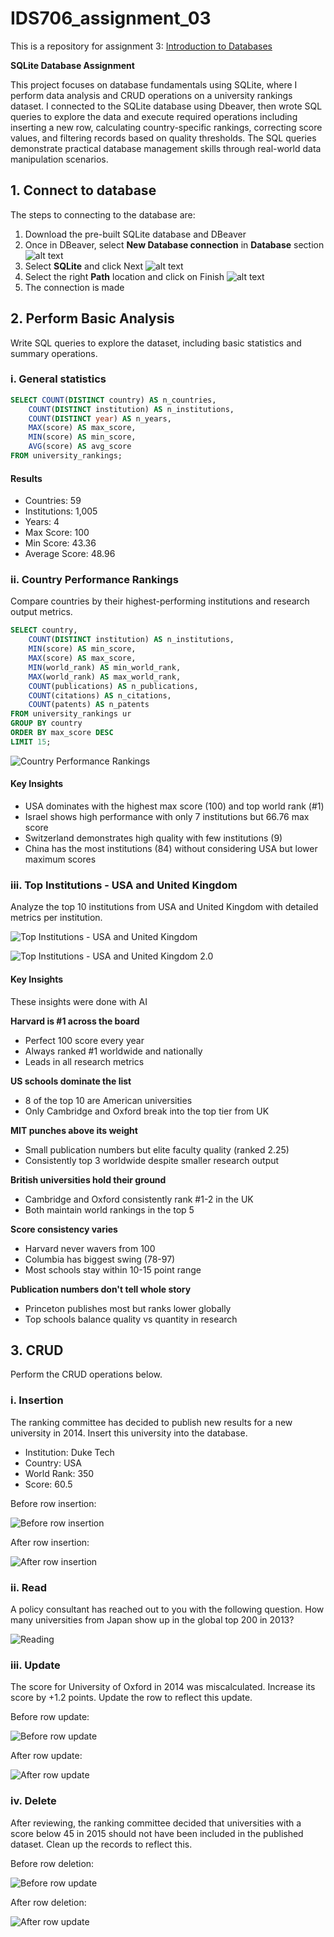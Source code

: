 # IDS706_assignment_03
This is a repository for assignment 3: [Introduction to Databases](https://canvas.duke.edu/courses/60978/assignments/288605)

**SQLite Database Assignment**

This project focuses on database fundamentals using SQLite, where I perform data analysis and CRUD operations on a university rankings dataset. I connected to the SQLite database using Dbeaver, then wrote SQL queries to explore the data and execute required operations including inserting a new row, calculating country-specific rankings, correcting score values, and filtering records based on quality thresholds. The SQL queries demonstrate practical database management skills through real-world data manipulation scenarios.

## 1. Connect to database
The steps to connecting to the database are:
1. Download the pre-built SQLite database and DBeaver
2. Once in DBeaver, select **New Database connection** in **Database** section
![alt text](img/step2.png)
3. Select **SQLite** and click Next
![alt text](img/step3.png)
4. Select the right **Path** location and click on Finish
![alt text](img/step4.png)
5. The connection is made

## 2. Perform Basic Analysis
Write SQL queries to explore the dataset, including basic statistics and summary operations.

### i. General statistics

```sql
SELECT COUNT(DISTINCT country) AS n_countries,
    COUNT(DISTINCT institution) AS n_institutions,
    COUNT(DISTINCT year) AS n_years,
    MAX(score) AS max_score,
    MIN(score) AS min_score,
    AVG(score) AS avg_score
FROM university_rankings;
```

#### Results
- Countries: 59
- Institutions: 1,005
- Years: 4
- Max Score: 100
- Min Score: 43.36
- Average Score: 48.96

### ii. Country Performance Rankings
Compare countries by their highest-performing institutions and research output metrics.

```sql
SELECT country,
	COUNT(DISTINCT institution) AS n_institutions,
	MIN(score) AS min_score,
	MAX(score) AS max_score,
	MIN(world_rank) AS min_world_rank,
	MAX(world_rank) AS max_world_rank,
	COUNT(publications) AS n_publications,
	COUNT(citations) AS n_citations,
	COUNT(patents) AS n_patents
FROM university_rankings ur
GROUP BY country
ORDER BY max_score DESC
LIMIT 15;
```

![Country Performance Rankings](img/2b.png)

#### Key Insights
- USA dominates with the highest max score (100) and top world rank (#1)
- Israel shows high performance with only 7 institutions but 66.76 max score
- Switzerland demonstrates high quality with few institutions (9)
- China has the most institutions (84) without considering USA but lower maximum scores


### iii. Top Institutions - USA and United Kingdom

Analyze the top 10 institutions from USA and United Kingdom with detailed metrics per institution.


![Top Institutions - USA and United Kingdom](img/2c.png)

![Top Institutions - USA and United Kingdom 2.0](img/2d.png)


#### Key Insights
These insights were done with AI

**Harvard is #1 across the board**
- Perfect 100 score every year
- Always ranked #1 worldwide and nationally
- Leads in all research metrics

**US schools dominate the list**
- 8 of the top 10 are American universities
- Only Cambridge and Oxford break into the top tier from UK

**MIT punches above its weight**
- Small publication numbers but elite faculty quality (ranked 2.25)
- Consistently top 3 worldwide despite smaller research output

**British universities hold their ground**
- Cambridge and Oxford consistently rank #1-2 in the UK
- Both maintain world rankings in the top 5

**Score consistency varies**
- Harvard never wavers from 100
- Columbia has biggest swing (78-97)
- Most schools stay within 10-15 point range

**Publication numbers don't tell whole story**
- Princeton publishes most but ranks lower globally
- Top schools balance quality vs quantity in research


## 3. CRUD 
Perform the CRUD operations below.

### i. Insertion

The ranking committee has decided to publish new results for a new university in 2014. Insert this university into the database.
- Institution: Duke Tech
- Country: USA
- World Rank: 350
- Score: 60.5

Before row insertion: 

![Before row insertion](img/insert_before.png)

After row insertion: 

![After row insertion](img/insert_after.png)

### ii. Read
A policy consultant has reached out to you with the following question. How many universities from Japan show up in the global top 200 in 2013?

![Reading](img/read.png)

### iii. Update
The score for University of Oxford in 2014 was miscalculated. Increase its score by +1.2 points. Update the row to reflect this update.

Before row update: 

![Before row update](img/update_before.png)

After row update: 

![After row update](img/update_after.png)

### iv. Delete
After reviewing, the ranking committee decided that universities with a score below 45 in 2015 should not have been included in the published dataset. Clean up the records to reflect this.

Before row deletion: 

![Before row update](img/deletion_before.png)

After row deletion: 

![After row update](img/deletion_after.png)